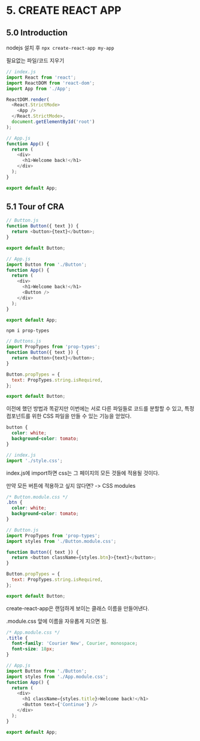 # 5. CREATE REACT APP

## 5.0 Introduction

nodejs 설치 후 `npx create-react-app my-app `

필요없는 파일/코드 지우기

```js
// index.js
import React from 'react';
import ReactDOM from 'react-dom';
import App from './App';

ReactDOM.render(
  <React.StrictMode>
    <App />
  </React.StrictMode>,
  document.getElementById('root')
);
```

```js
// App.js
function App() {
  return (
    <div>
      <h1>Welcome back!</h1>
    </div>
  );
}

export default App;
```

## 5.1 Tour of CRA

```js
// Button.js
function Button({ text }) {
  return <button>{text}</button>;
}

export default Button;
```

```js
// App.js
import Button from './Button';
function App() {
  return (
    <div>
      <h1>Welcome back!</h1>
      <Button />
    </div>
  );
}

export default App;
```

`npm i prop-types`

```js
// Buttons.js
import PropTypes from 'prop-types';
function Button({ text }) {
  return <button>{text}</button>;
}

Button.propTypes = {
  text: PropTypes.string.isRequired,
};

export default Button;
```

이전에 했던 방법과 똑같지만 이번에는 서로 다른 파일들로 코드를 분할할 수 있고, 특정 컴포넌트를 위한 CSS 파일을 만들 수 있는 기능을 얻었다.

```css
button {
  color: white;
  background-color: tomato;
}
```

```js
// index.js
import './style.css';
```

index.js에 import하면 css는 그 페이지의 모든 것들에 적용될 것이다.

만약 모든 버튼에 적용하고 싶지 않다면? -> CSS modules

```css
/* Button.module.css */
.btn {
  color: white;
  background-color: tomato;
}
```

```js
// Button.js
import PropTypes from 'prop-types';
import styles from './Button.module.css';

function Button({ text }) {
  return <button className={styles.btn}>{text}</button>;
}

Button.propTypes = {
  text: PropTypes.string.isRequired,
};

export default Button;
```

create-react-app은 랜덤하게 보이는 클래스 이름을 만들어낸다.

.module.css 앞에 이름을 자유롭게 지으면 됨.

```css
/* App.module.css */
.title {
  font-family: 'Courier New', Courier, monospace;
  font-size: 18px;
}
```

```js
// App.js
import Button from './Button';
import styles from './App.module.css';
function App() {
  return (
    <div>
      <h1 className={styles.title}>Welcome back!</h1>
      <Button text={'Continue'} />
    </div>
  );
}

export default App;
```

